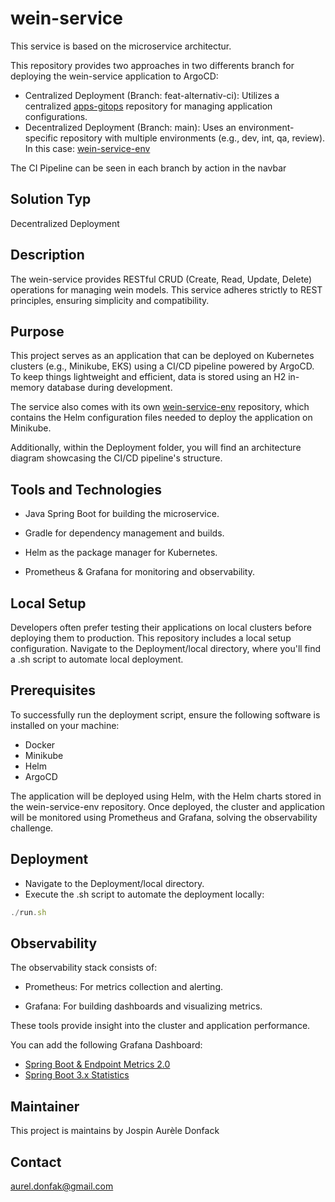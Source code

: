 # wein-service

This service is based on the microservice architectur.

This repository provides two approaches in two differents branch for deploying the wein-service application to ArgoCD:

- Centralized Deployment (Branch: feat-alternativ-ci): Utilizes a centralized [apps-gitops](https://github.com/Dja111/apps-gitops) repository for managing application configurations.
- Decentralized Deployment (Branch: main): Uses an environment-specific repository with multiple environments (e.g., dev, int, qa, review). In this case: [wein-service-env](https://github.com/Dja111/wein-service-env)

The CI Pipeline can be seen in each branch by action in the navbar

## Solution Typ

Decentralized Deployment

## Description

The wein-service provides RESTful CRUD (Create, Read, Update, Delete) operations for managing wein models. This service adheres strictly to REST principles, ensuring simplicity and compatibility.

## Purpose 

This project serves as an application that can be deployed on Kubernetes clusters (e.g., Minikube, EKS) using a CI/CD pipeline powered by ArgoCD. To keep things lightweight and efficient, data is stored using an H2 in-memory database during development.

The service also comes with its own [wein-service-env](https://github.com/Dja111/wein-service-env) repository, which contains the Helm configuration files needed to deploy the application on Minikube.

Additionally, within the Deployment folder, you will find an architecture diagram showcasing the CI/CD pipeline's structure.

## Tools and Technologies

- Java Spring Boot for building the microservice.

- Gradle for dependency management and builds.

- Helm as the package manager for Kubernetes.

- Prometheus & Grafana for monitoring and observability.

## Local Setup
Developers often prefer testing their applications on local clusters before deploying them to production.
This repository includes a local setup configuration. Navigate to the Deployment/local directory, where you'll find a .sh script to automate local deployment.

## Prerequisites
To successfully run the deployment script, ensure the following software is installed on your machine:
- Docker
- Minikube
- Helm
- ArgoCD 

The application will be deployed using Helm, with the Helm charts stored in the wein-service-env repository. Once deployed, the cluster and application will be monitored using Prometheus and Grafana, solving the observability challenge.

## Deployment
- Navigate to the Deployment/local directory.
- Execute the .sh script to automate the deployment locally:

```js
./run.sh
```

## Observability
The observability stack consists of:

- Prometheus: For metrics collection and alerting.

- Grafana: For building dashboards and visualizing metrics.

These tools provide insight into the cluster and application performance.

You can add the following Grafana Dashboard:

- [Spring Boot & Endpoint Metrics 2.0](https://grafana.com/grafana/dashboards/17053-spring-boot-statistics-endpoint-metrics/)
- [Spring Boot 3.x Statistics](https://grafana.com/grafana/dashboards/19004-spring-boot-statistics/)

## Maintainer
This project is maintains by Jospin Aurèle Donfack

## Contact
aurel.donfak@gmail.com
